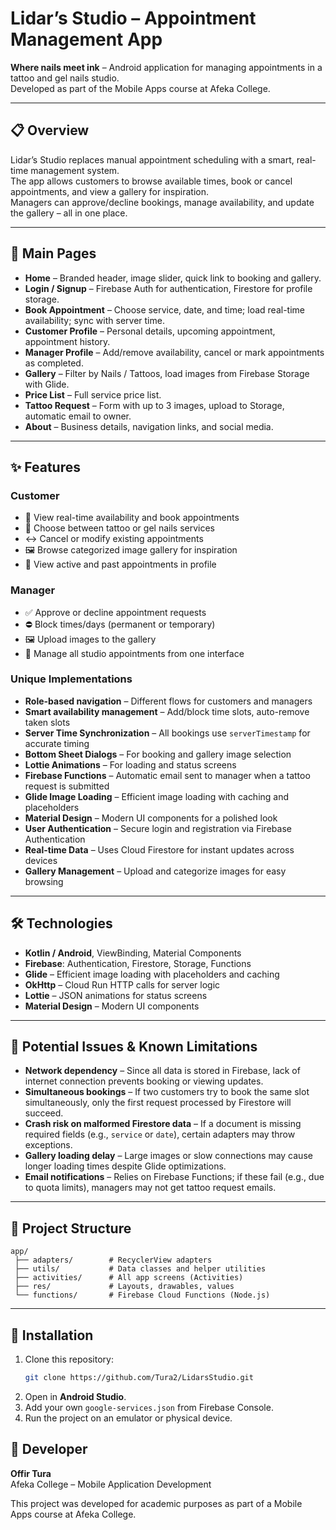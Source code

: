 # Lidar’s Studio – Appointment Management App

**Where nails meet ink** – Android application for managing appointments in a tattoo and gel nails studio.  
Developed as part of the Mobile Apps course at Afeka College.

---

## 📋 Overview
Lidar’s Studio replaces manual appointment scheduling with a smart, real-time management system.  
The app allows customers to browse available times, book or cancel appointments, and view a gallery for inspiration.  
Managers can approve/decline bookings, manage availability, and update the gallery – all in one place.

---

## 📄 Main Pages
- **Home** – Branded header, image slider, quick link to booking and gallery.
- **Login / Signup** – Firebase Auth for authentication, Firestore for profile storage.
- **Book Appointment** – Choose service, date, and time; load real-time availability; sync with server time.
- **Customer Profile** – Personal details, upcoming appointment, appointment history.
- **Manager Profile** – Add/remove availability, cancel or mark appointments as completed.
- **Gallery** – Filter by Nails / Tattoos, load images from Firebase Storage with Glide.
- **Price List** – Full service price list.
- **Tattoo Request** – Form with up to 3 images, upload to Storage, automatic email to owner.
- **About** – Business details, navigation links, and social media.

---

## ✨ Features

### Customer
- 📅 View real-time availability and book appointments
- 💅 Choose between tattoo or gel nails services
- ↔ Cancel or modify existing appointments
- 🖼 Browse categorized image gallery for inspiration
- 👤 View active and past appointments in profile

### Manager
- ✅ Approve or decline appointment requests
- ⛔ Block times/days (permanent or temporary)
- 🖼 Upload images to the gallery
- 📅 Manage all studio appointments from one interface

### Unique Implementations
- **Role-based navigation** – Different flows for customers and managers
- **Smart availability management** – Add/block time slots, auto-remove taken slots
- **Server Time Synchronization** – All bookings use `serverTimestamp` for accurate timing
- **Bottom Sheet Dialogs** – For booking and gallery image selection
- **Lottie Animations** – For loading and status screens
- **Firebase Functions** – Automatic email sent to manager when a tattoo request is submitted
- **Glide Image Loading** – Efficient image loading with caching and placeholders
- **Material Design** – Modern UI components for a polished look
- **User Authentication** – Secure login and registration via Firebase Authentication
- **Real-time Data** – Uses Cloud Firestore for instant updates across devices
- **Gallery Management** – Upload and categorize images for easy browsing

---

## 🛠 Technologies
- **Kotlin / Android**, ViewBinding, Material Components
- **Firebase**: Authentication, Firestore, Storage, Functions
- **Glide** – Efficient image loading with placeholders and caching
- **OkHttp** – Cloud Run HTTP calls for server logic
- **Lottie** – JSON animations for status screens
- **Material Design** – Modern UI components

---

## 🧩 Potential Issues & Known Limitations
- **Network dependency** – Since all data is stored in Firebase, lack of internet connection prevents booking or viewing updates.
- **Simultaneous bookings** – If two customers try to book the same slot simultaneously, only the first request processed by Firestore will succeed.
- **Crash risk on malformed Firestore data** – If a document is missing required fields (e.g., `service` or `date`), certain adapters may throw exceptions.
- **Gallery loading delay** – Large images or slow connections may cause longer loading times despite Glide optimizations.
- **Email notifications** – Relies on Firebase Functions; if these fail (e.g., due to quota limits), managers may not get tattoo request emails.

---


## 📂 Project Structure
```
app/
 ├── adapters/        # RecyclerView adapters
 ├── utils/           # Data classes and helper utilities
 ├── activities/      # All app screens (Activities)
 ├── res/             # Layouts, drawables, values
 └── functions/       # Firebase Cloud Functions (Node.js)
```

---

## 🚀 Installation
1. Clone this repository:
   ```bash
   git clone https://github.com/Tura2/LidarsStudio.git
   ```
2. Open in **Android Studio**.
3. Add your own `google-services.json` from Firebase Console.
4. Run the project on an emulator or physical device.


## 👤 Developer
**Offir Tura**  
Afeka College – Mobile Application Development

This project was developed for academic purposes as part of a Mobile Apps course at Afeka College.

